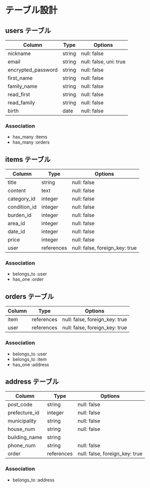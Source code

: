 # テーブル設計

## users テーブル

| Column             | Type   | Options                |
| ------------------ | ------ | -----------------------|
| nickname           | string | null: false            |
| email              | string | null: false, uni: true |
| encrypted_password | string | null: false            |
| first_name         | string | null: false            |
| family_name        | string | null: false            |
| read_first         | string | null: false            |
| read_family        | string | null: false            |
| birth              | date   | null: false            |

### Association

- has_many :items
- has_many :orders


## items テーブル

| Column       | Type       | Options                        |
| ------------ | ---------- | ------------------------------ |
| title        | string     | null: false                    |
| content      | text       | null: false                    |
| category_id  | integer    | null: false                    |
| condition_id | integer    | null: false                    |
| burden_id    | integer    | null: false                    |
| area_id      | integer    | null: false                    |
| date_id      | integer    | null: false                    |
| price        | integer    | null: false                    |
| user         | references | null: false, foreign_key: true |

### Association

- belongs_to :user
- has_one    :order


## orders テーブル

| Column       | Type       | Options                        |
| ------------ | ---------- | ------------------------------ |
| item         | references | null: false, foreign_key: true |
| user         | references | null: false, foreign_key: true |

### Association

- belongs_to :user
- belongs_to :item
- has_one    :address


## address テーブル

| Column         | Type       | Options                        |
| -------------- | ---------- | ------------------------------ |
| post_code      | string     | null: false                    |
| prefecture_id  | integer    | null: false                    |
| municipality   | string     | null: false                    |
| house_num      | string     | null: false                    |
| building_name  | string     |                                |
| phone_num      | string     | null: false                    |
| order          | references | null: false, foreign_key: true |

### Association

- belongs_to :address